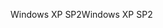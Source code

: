 <span data-ttu-id="7a05e-101">Windows XP SP2</span><span class="sxs-lookup"><span data-stu-id="7a05e-101">Windows XP SP2</span></span>